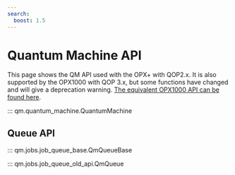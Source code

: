 ```yaml
---
search:
  boost: 1.5
---
```


# Quantum Machine API

This page shows the QM API used with the OPX+ with QOP2.x. It is also supported by the OPX1000 with QOP 3.x, but some functions have changed and will give a deprecation warning.
[The equivalent OPX1000 API can be found here](qm_opx1000_api.md).

::: qm.quantum_machine.QuantumMachine

## Queue API

::: qm.jobs.job_queue_base.QmQueueBase

::: qm.jobs.job_queue_old_api.QmQueue